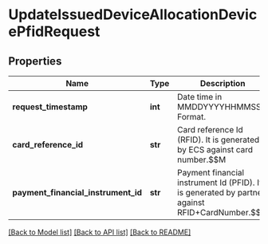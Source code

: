 # UpdateIssuedDeviceAllocationDevicePfidRequest

## Properties
Name | Type | Description | Notes
------------ | ------------- | ------------- | -------------
**request_timestamp** | **int** | Date time in MMDDYYYYHHMMSS Format. | 
**card_reference_id** | **str** | Card reference Id (RFID). It is generated by ECS against card number.$$M | 
**payment_financial_instrument_id** | **str** | Payment financial instrument Id (PFID). It is generated by partner against RFID+CardNumber.$$M | 

[[Back to Model list]](../README.md#documentation-for-models) [[Back to API list]](../README.md#documentation-for-api-endpoints) [[Back to README]](../README.md)

